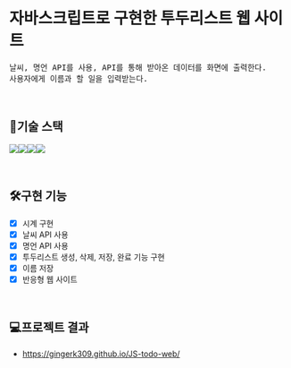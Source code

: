 # 자바스크립트로 구현한 투두리스트 웹 사이트
<pre>
날씨, 명언 API를 사용, API를 통해 받아온 데이터를 화면에 출력한다. 
사용자에게 이름과 할 일을 입력받는다.
</pre>
<br>

## 🔧기술 스택
<img src="https://img.shields.io/badge/html-E34F26?style=for-the-badge&logo=html5&logoColor=white"><img src="https://img.shields.io/badge/css-1572B6?style=for-the-badge&logo=css3&logoColor=white"><img src="https://img.shields.io/badge/javascript-F7DF1E?style=for-the-badge&logo=javascript&logoColor=black"><img src="https://img.shields.io/badge/VSC-007ACC?style=for-the-badge&logo=Visual Studio Code&logoColor=white">

<br>

## 🛠구현 기능
- [x] 시계 구현
- [x] 날씨 API 사용
- [x] 명언 API 사용
- [x] 투두리스트 생성, 삭제, 저장, 완료 기능 구현 
- [x] 이름 저장
- [x] 반응형 웹 사이트 
<br>

## 💻프로젝트 결과 
- https://gingerk309.github.io/JS-todo-web/

